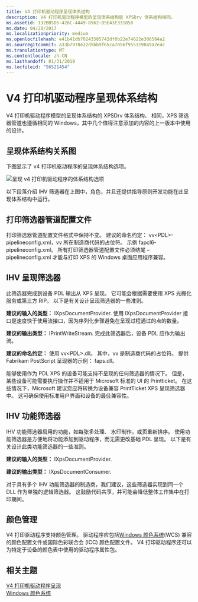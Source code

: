 ```yaml
---
title: V4 打印机驱动程序呈现体系结构
description: V4 打印机驱动程序模型的呈现体系结构是 XPSDrv 体系结构相同。
ms.assetid: 132BB5D5-426C-4449-8562-B5E43E331858
ms.date: 04/20/2017
ms.localizationpriority: medium
ms.openlocfilehash: e41b41db70243585742df0b22e74622e306584a2
ms.sourcegitcommit: a33b7978e22d5bb9f65ca7056f955319049a2e4c
ms.translationtype: MT
ms.contentlocale: zh-CN
ms.lasthandoff: 01/31/2019
ms.locfileid: "56521454"
---
```

# <a name="v4-printer-driver-rendering-architecture"></a>V4 打印机驱动程序呈现体系结构


V4 打印机驱动程序模型的呈现体系结构的 XPSDrv 体系结构、 相同，XPS 筛选器管道也遵循相同的 Windows，其中几个值得注意添加的内容的上一版本中使用的设计。

## <a name="rendering-architecture-diagram"></a>呈现体系结构关系图


下图显示了 v4 打印机驱动程序的呈现体系结构选项。

![呈现 v4 打印机驱动程序的体系结构选项](images/v4xpsdrvarch.png)

以下段落介绍 IHV 筛选器在上图中，角色，并且还提供指导原则开发功能在此呈现体系结构中运行。

## <a name="print-filter-pipeline-configuration-file"></a>打印筛选器管道配置文件


打印筛选器管道配置文件格式中保持不变。 建议的命名约定： vv&lt;PDL&gt;-pipelineconfig.xml，vv 所在制造商代码的占位符。 示例 fapcl6-pipelineconfig.xml。 所有打印筛选器管道配置文件必须结尾 –pipelineconfig.xml 才能与打印 XPS 的 Windows 桌面应用程序兼容。

## <a name="ihv-rendering-filter"></a>IHV 呈现筛选器


此筛选器完成到设备 PDL 输出从 XPS 呈现。 它可能会根据需要使用 XPS 光栅化服务或第三方 RIP。 以下是有关设计呈现筛选器的一些准则。

**建议的输入的类型：** IXpsDocumentProvider.
使用 IXpsDocumentProvider 接口是速度快于使用流接口，因为序列化步骤避免在呈现过程通过的点的数量。

**建议的输出类型：** IPrintWriteStream.
完成此筛选器后，设备 PDL 应作为输出流。

**建议的命名约定：** 使用 vv&lt;PDL&gt;.dll。
其中，vv 是制造商代码的占位符。 提供 Fabrikam PostScript 呈现器的示例： faps.dll。

能够使用作为 PDL XPS 的设备可能支持不呈现的任何筛选器的情况下。 但是，某些设备可能需要执行操作并不适用于 Microsoft 标准的 UI 的 Printticket。 在这些情况下，Microsoft 建议您应将转换为设备兼容 PrintTicket XPS 呈现筛选器中。 这可确保使用标准用户界面和设备的最佳兼容性。

## <a name="ihv-feature-filter"></a>IHV 功能筛选器


IHV 功能筛选器启用的功能，如每张多处理、 水印制作，或页重新排序。 使用功能筛选器是方便地将功能添加到驱动程序，而无需更改基础 PDL 呈现。 以下是有关设计此类功能筛选器的一些准则。

**建议的输入的类型：** IXpsDocumentProvider.

**建议的输出类型：** IXpsDocumentConsumer.

对于具有多个 IHV 功能筛选器的制造商，我们建议，这些筛选器实现到同一个 DLL 作为单独的逻辑筛选器。 这鼓励代码共享，并可能会降低整体工作集中在打印期间。

## <a name="color-management"></a>颜色管理


V4 打印驱动程序支持颜色管理。 驱动程序应包括[Windows 颜色系统](https://msdn.microsoft.com/library/windows/hardware/ff563783)(WCS) 兼容的颜色配置文件或国际色彩联合会 (ICC) 颜色配置文件。 V4 打印驱动程序还可以为特定于设备的颜色表中使用的驱动程序属性包。

## <a name="related-topics"></a>相关主题
[V4 打印机驱动程序呈现](v4-driver-rendering.md)  
[Windows 颜色系统](https://msdn.microsoft.com/library/windows/hardware/ff563783)  



